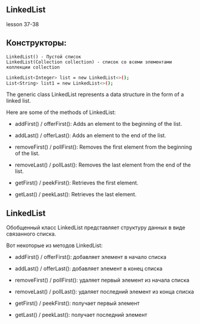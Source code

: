 ## LinkedList
lesson 37-38

## Конструкторы:
    LinkedList() - Пустой список
    LinkedList(Collection collection) - список со всеми элементами коллекции collection

```sh
LinkedList<Integer> list = new LinkedList<>();
List<String> list1 = new LinkedList<>();
```

The generic class LinkedList represents a data structure in the form of a linked list.

Here are some of the methods of LinkedList:

- addFirst() / offerFirst(): Adds an element to the beginning of the list.

- addLast() / offerLast(): Adds an element to the end of the list.

- removeFirst() / pollFirst(): Removes the first element from the beginning of the list.

- removeLast() / pollLast(): Removes the last element from the end of the list.

- getFirst() / peekFirst(): Retrieves the first element.

- getLast() / peekLast(): Retrieves the last element.

## LinkedList

Обобщенный класс LinkedList представляет структуру данных в виде связанного списка.

Вот некоторые из методов LinkedList:

- addFirst() / offerFirst(): добавляет элемент в начало списка

- addLast() / offerLast(): добавляет элемент в конец списка

- removeFirst() / pollFirst(): удаляет первый элемент из начала списка

- removeLast() / pollLast(): удаляет последний элемент из конца списка

- getFirst() / peekFirst(): получает первый элемент

- getLast() / peekLast(): получает последний элемент
